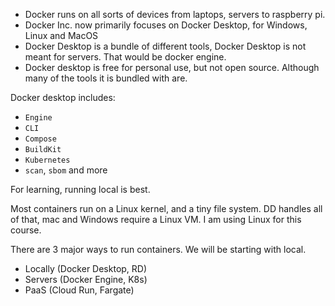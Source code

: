-  Docker runs on all sorts of devices from laptops, servers to raspberry pi. 
- Docker Inc. now primarily focuses on Docker Desktop, for Windows, Linux and MacOS
- Docker Desktop is a bundle of different tools, Docker Desktop is not meant for servers. That would be docker engine. 
- Docker desktop is free for personal use, but not open source. Although many of the tools it is bundled with are. 

Docker desktop includes:

- `Engine`
- `CLI`
- `Compose`
- `BuildKit`
- `Kubernetes`
- `scan`, `sbom` and more

For learning, running local is best.

Most containers run on a Linux kernel, and a tiny file system. DD handles all of that, mac and Windows require a Linux VM. I am using Linux for this course. 

There are 3 major ways to run containers. We will be starting with local. 

- Locally (Docker Desktop, RD)
- Servers (Docker Engine, K8s)
- PaaS (Cloud Run, Fargate)

